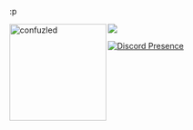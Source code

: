 :p
<div>
<img height="170" align="left" src="https://github-readme-stats.vercel.app/api?username=confuzled&count_private=true&include_all_commits=true&theme=onedark" alt="confuzled" />
<img src="https://github-readme-stats.vercel.app/api/top-langs/?username=confuzled&layout=compact&theme=onedark&langs_count=15" />
</div>


[![Discord Presence](https://lanyard.cnrad.dev/api/:798594014156292156)](https://discord.com/users/:798594014156292156)
